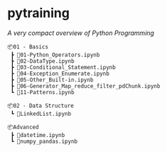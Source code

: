 # pytraining

*A very compact overview of Python Programming*
```
📦01 - Basics
 ┣ 📜01-Python_Operators.ipynb
 ┣ 📜02-DataType.ipynb
 ┣ 📜03-Conditional_Statement.ipynb
 ┣ 📜04-Exception_Enumerate.ipynb
 ┣ 📜05-Other_Built-in.ipynb
 ┣ 📜06-Generator_Map_reduce_filter_pdChunk.ipynb
 ┗ 📜11-Patterns.ipynb
 
📦02 - Data Structure
 ┗ 📜LinkedList.ipynb
 
📦Advanced
 ┣ 📜datetime.ipynb
 ┗ 📜numpy_pandas.ipynb
 ```
